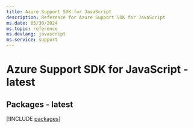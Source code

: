 ```yaml
---
title: Azure Support SDK for JavaScript
description: Reference for Azure Support SDK for JavaScript
ms.date: 05/30/2024
ms.topic: reference
ms.devlang: javascript
ms.service: support
---
```

# Azure Support SDK for JavaScript - latest
## Packages - latest
[!INCLUDE [packages](support-index.md)]